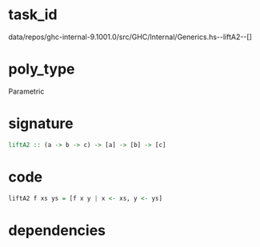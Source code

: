 
# task_id
data/repos/ghc-internal-9.1001.0/src/GHC/Internal/Generics.hs--liftA2--[]

# poly_type
Parametric

# signature
```haskell
liftA2 :: (a -> b -> c) -> [a] -> [b] -> [c]
```   

# code
```haskell
liftA2 f xs ys = [f x y | x <- xs, y <- ys]
```

# dependencies
